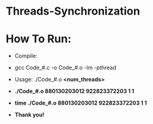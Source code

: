 # Threads-Synchronization
# How To Run:
- Compile:
- gcc Code_#.c -o Code_#.o -lm -pthread

- Usage: ./Code_#.o <a> <b> <num_threads> <method>
- ./Code_#.o 880130203012 922823372203 1 1
- time ./Code_#.o 880130203012 922823372203 1 1
- Thank you!

